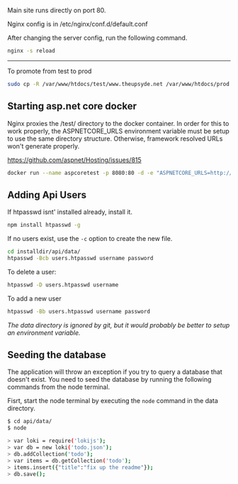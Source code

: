 Main site runs directly on port 80.

Nginx config is in /etc/nginx/conf.d/default.conf

After changing the server config, run the following command.

```bash
nginx -s reload
```

---

To promote from test to prod

```bash
sudo cp -R /var/www/htdocs/test/www.theupsyde.net /var/www/htdocs/prod
```

## Starting asp.net core docker

Nginx proxies the /test/ directory to the docker container.
In order for this to work properly, the ASPNETCORE_URLS environment variable must be setup to use the same directory structure.
Otherwise, framework resolved URLs won't generate properly.

https://github.com/aspnet/Hosting/issues/815


```bash
docker run --name aspcoretest -p 8080:80 -d -e "ASPNETCORE_URLS=http://+:80/test" rubberduck/upsyde
```

## Adding Api Users

If htpasswd isnt' installed already, install it.

```bash
npm install htpasswd -g
```

If no users exist, use the `-c` option to create the new file.

```bash
cd installdir/api/data/
htpasswd -Bcb users.htpasswd username password
```

To delete a user:

```bash
htpasswd -D users.htpasswd username
```

To add a new user

```bash
htpasswd -Bb users.htpasswd username password
```

*The data directory is ignored by git, but it would probably be better to setup an environment variable.*

## Seeding the database

The application will throw an exception if you try to query a database that doesn't exist.
You need to seed the database by running the following commands from the node terminal.

Fisrt, start the node terminal by executing the `node` command in the data directory.

```bash
$ cd api/data/
$ node

> var loki = require('lokijs');
> var db = new loki('todo.json');
> db.addCollection('todo');
> var items = db.getCollection('todo');
> items.insert({"title":"fix up the readme"});
> db.save();
```